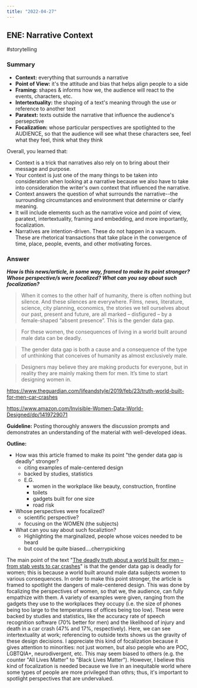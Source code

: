 ```yaml
---
title: "2022-04-27"
---
```

## ENE: Narrative Context
#storytelling 
### Summary
- **Context:** everything that surrounds a narrative
- **Point of View:** it's the attitude and bias that helps align people to a side
- **Framing:** shapes & informs how we, the audience will react to the events, characters, etc.
- **Intertextuality:** the shaping of a text's meaning through the use or reference to another text
- **Paratext:** texts outside the narrative that influence the audience's persepctive
- **Focalization:** whose particular perspectives are spotlighted to the AUDIENCE, so that the audience will see what these characters see, feel what they feel, think what they think

Overall, you learned that:
-   Context is a trick that narratives also rely on to bring about their message and purpose.
-   Your context is just one of the many things to be taken into consideration when looking at a narrative because we also have to take into consideration the writer's own context that influenced the narrative.
-   Context answers the question of what surrounds the narrative--the surrounding circumstances and environment that determine or clarify meaning.
-   It will include elements such as the narrative voice and point of view, paratext, intertextuality, framing and embedding, and more importantly, focalization.
-   Narratives are intention-driven. These do not happen in a vacuum. These are rhetorical transactions that take place in the convergence of time, place, people, events, and other motivating forces.

### Answer
**_How is this news/article, in some way, framed to make its point stronger? Whose perspective/s were focalized? What can you say about such focalization?_**

> When it comes to the other half of humanity, there is often nothing but silence. And these silences are everywhere. Films, news, literature, science, city planning, economics, the stories we tell ourselves about our past, present and future, are all marked – disfigured – by a female-shaped “absent presence”. This is the gender data gap.


> For these women, the consequences of living in a world built around male data can be deadly.

> The gender data gap is both a cause and a consequence of the type of unthinking that conceives of humanity as almost exclusively male.

> Designers may believe they are making products for everyone, but in reality they are mainly making them for men. It’s time to start designing women in.

https://www.theguardian.com/lifeandstyle/2019/feb/23/truth-world-built-for-men-car-crashes

https://www.amazon.com/Invisible-Women-Data-World-Designed/dp/1419729071

**Guideline:**
Posting thoroughly answers the discussion prompts and demonstrates  an understanding of the material with well-developed ideas.

 **Outline:**
 - How was this article framed to make its point "the gender data gap is deadly" stronger?
	 - citing examples of male-centered design
	 - backed by studies, statistics
	 - E.G. 
		 - women in the workplace like beauty, construction, frontline
		 - toilets
		 - gadgets built for one size
		 - road risk
 - Whose perspectives were focalized?
	 - scientific perspective?
	 - focusing on the WOMEN (the subjects)
- What can you say about such focaliztion?
	- Highlighting the marginalized, people whose voices needed to be heard
	- but could be quite biased....cherrypicking

The main point of the text "[The deadly truth about a world built for men – from stab vests to car crashes](https://www.theguardian.com/lifeandstyle/2019/feb/23/truth-world-built-for-men-car-crashes)" is that the gender data gap is deadly for women; this is because a world built around male data subjects women to various consequences. In order to make this point stronger, the article is framed to spotlight the dangers of male-centered design. This was done by focalizing the perspectives of women, so that we, the audience, can fully empathize with them. A variety of examples were given, ranging from the gadgets they use to the workplaces they occupy (i.e. the size of phones being too large to the temperatures of offices being too low). These were backed by studies and statistics, like the accuracy rate of speech recognition software (70% better for men) and the likelihood of injury and death in a car crash (47% and 17%, respectively). Here, we can see intertextuality at work; referencing to outside texts shows us the gravity of these design decisions. I appreciate this kind of focalization because it gives attention to minorities: not just women, but also people who are POC, LGBTQIA+, neurodivergent, etc. This may seem biased to others (e.g. the counter "All Lives Matter" to "Black Lives Matter"). However, I believe this kind of focalization is needed because we live in an inequitable world where some types of people are more privileged than othrs; thus, it's important to spotlight perspectives that are undervalued.

